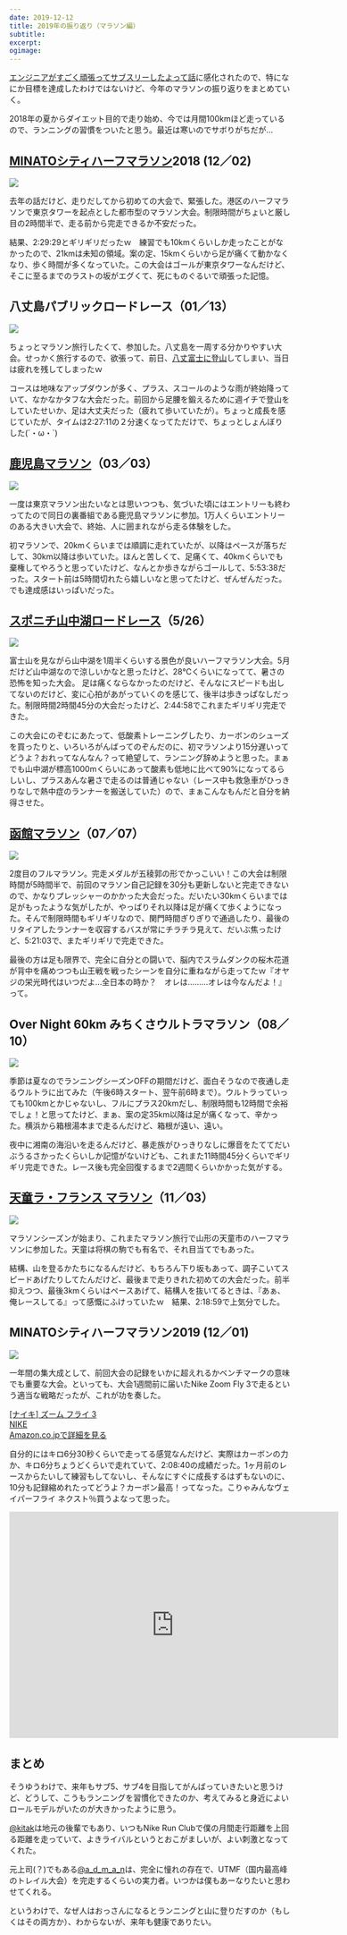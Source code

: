 ```yaml
---
date: 2019-12-12
title: 2019年の振り返り（マラソン編）
subtitle:
excerpt:
ogimage: 
---
```


[エンジニアがすごく頑張ってサブスリーしたよって話](https://techblog.kayac.com/sub-three-engineer)に感化されたので、特になにか目標を達成したわけではないけど、今年のマラソンの振り返りをまとめていく。

2018年の夏からダイエット目的で走り始め、今では月間100kmほど走っているので、ランニングの習慣をついたと思う。最近は寒いのでサボりがちだが...

## [MINATOシティハーフマラソン](https://minato-half.jp/)2018 (12／02)

![](/mol/images/2019/1212/07.jpg)

去年の話だけど、走りだしてから初めての大会で、緊張した。港区のハーフマラソンで東京タワーを起点とした都市型のマラソン大会。制限時間がちょいと厳し目の2時間半で、走る前から完走できるか不安だった。

結果、2:29:29とギリギリだったｗ　練習でも10kmくらいしか走ったことがなかったので、21kmは未知の領域。案の定、15kmくらいから足が痛くて動かなくなり、歩く時間が多くなっていた。この大会はゴールが東京タワーなんだけど、そこに至るまでのラストの坂がエグくて、死にものぐるいで頑張った記憶。

## 八丈島パブリックロードレース（01／13）

![](/mol/images/2019/1212/06.jpg)

ちょっとマラソン旅行したくて、参加した。八丈島を一周する分かりやすい大会。せっかく旅行するので、欲張って、前日、[八丈富士に登山](https://yamap.com/activities/2964169)してしまい、当日は疲れを残してしまったｗ

コースは地味なアップダウンが多く、プラス、スコールのような雨が終始降っていて、なかなかタフな大会だった。前回から足腰を鍛えるために週イチで登山をしていたせいか、足は大丈夫だった（疲れて歩いていたが）。ちょっと成長を感じていたが、タイムは2:27:11の２分速くなってただけで、ちょっとしょんぼりした(´・ω・`)

## [鹿児島マラソン](https://www.kagoshima-marathon.jp/)（03／03）

![](/mol/images/2019/1212/05.jpg)

一度は東京マラソン出たいなとは思いつつも、気づいた頃にはエントリーも終わってたので同日の裏番組である鹿児島マラソンに参加。1万人くらいエントリーのある大きい大会で、終始、人に囲まれながら走る体験をした。

初マラソンで、20kmくらいまでは順調に走れていたが、以降はペースが落ちだして、30km以降は歩いていた。ほんと苦しくて、足痛くて、40kmくらいでも棄権してやろうと思っていたけど、なんとか歩きながらゴールして、5:53:38だった。スタート前は5時間切れたら嬉しいなと思ってたけど、ぜんぜんだった。でも達成感はいっぱいだった。

## [スポニチ山中湖ロードレース](http://www.yamanakako-roadrace.com/)（5/26）

![](/mol/images/2019/1212/04.jpg)

富士山を見ながら山中湖を1周半くらいする景色が良いハーフマラソン大会。5月だけど山中湖なので涼しいかなと思ったけど、28℃くらいになってて、暑さの恐怖を知った大会。
足は痛くならなかったのだけど、そんなにスピードも出してないのだけど、変に心拍があがっていくのを感じて、後半は歩きっぱなしだった。制限時間2時間45分の大会だったけど、2:44:58でこれまたギリギリ完走できた。

この大会にのぞむにあたって、低酸素トレーニングしたり、カーボンのシューズを買ったりと、いろいろがんばってのぞんだのに、初マラソンより15分遅いってどうよ？おれってなんなん？って絶望して、ランニング辞めようと思った。まぁでも山中湖が標高1000mくらいにあって酸素も低地に比べて90%になってるらしいし、プラスあんな暑さで走るのは普通じゃない（レース中も救急車がひっきりなしで熱中症のランナーを搬送していた）ので、まぁこんなもんだと自分を納得させた。

## [函館マラソン](https://hakodate-marathon.jp/)（07／07）

![](/mol/images/2019/1212/03.jpg)

2度目のフルマラソン。完走メダルが五稜郭の形でかっこいい！この大会は制限時間が5時間半で、前回のマラソン自己記録を30分も更新しないと完走できないので、かなりプレッシャーのかかった大会だった。だいたい30kmくらいまでは足がもったような気がしたが、やっぱりそれ以降は足が痛くて歩くようになった。そんで制限時間もギリギリなので、関門時間ぎりぎりで通過したり、最後のリタイアしたランナーを収容するバスが常にチラチラ見えて、だいぶ焦ったけど、5:21:03で、またギリギリで完走できた。

最後の方は足も限界で、完全に自分との闘いで、脳内でスラムダンクの桜木花道が背中を痛めつつも山王戦を戦ったシーンを自分に重ねながら走ってたｗ『オヤジの栄光時代はいつだよ…全日本の時か？　オレは………オレは今なんだよ！』って。

## Over Night 60km みちくさウルトラマラソン（08／10）

![](/mol/images/2019/1212/02.jpg)

季節は夏なのでランニングシーズンOFFの期間だけど、面白そうなので夜通し走るウルトラに出てみた（午後6時スタート、翌午前6時まで）。ウルトラっていっても100kmとかじゃないし、フルにプラス20kmだし、制限時間も12時間で余裕でしょ！と思ってたけど、まぁ、案の定35km以降は足が痛くなって、辛かった。横浜から箱根湯本まで走るんだけど、箱根が遠い、遠い。

夜中に湘南の海沿いを走るんだけど、暴走族がひっきりなしに爆音をたててだいぶうるさかったくらいしか記憶がないけども、これまた11時間45分くらいでギリギリ完走できた。レース後も完全回復するまで2週間くらいかかった気がする。

## [天童ラ・フランス マラソン](http://www.lafrance-marathon.com/)（11／03）

![](/mol/images/2019/1212/01.jpg)

マラソンシーズンが始まり、これまたマラソン旅行で山形の天童市のハーフマラソンに参加した。天童は将棋の駒でも有名で、それ目当てでもあった。

結構、山を登るかたちになるんだけど、もちろん下り坂もあって、調子こいてスピードあげたりしてたんだけど、最後まで走りきれた初めての大会だった。前半抑えつつ、最後3kmくらいはペースあげて、結構人を抜いてるときは、『あぁ、俺レースしてる』って感慨にふけっていたｗ　結果、2:18:59で上気分でした。

## MINATOシティハーフマラソン2019 (12／01)

![](/mol/images/2019/1212/00.jpg)

一年間の集大成として、前回大会の記録をいかに超えれるかベンチマークの意味でも重要な大会。といっても、大会1週間前に届いたNike Zoom Fly 3で走るという適当な戦略だったが、これが功を奏した。

<div class="__media"><a href="https://www.amazon.co.jp/dp/B07TZ3FW5J/?tag=warikiru-22" target="_blank" rel="noopener">
<img src="https://images-na.ssl-images-amazon.com/images/I/81x8PAKlsQL._UX695_.jpg" alt="" class="__media__image">
<div class="__media__body">
    <div>[ナイキ] ズーム フライ 3</div>
    <div class="__media__text">NIKE</div>
    <div>Amazon.co.jpで詳細を見る</div>
</div>
</a></div>

自分的にはキロ6分30秒くらいで走ってる感覚なんだけど、実際はカーボンの力か、キロ6分ちょうどくらいで走れていて、2:08:40の成績だった。1ヶ月前のレースからたいして練習もしてないし、そんなにすぐに成長するはずもないのに、10分も記録縮めれたってどうよ？カーボン最高！ってなった。こりゃみんなヴェイパーフライ ネクスト％買うよなって思った。

<iframe height='405' width='590' frameborder='0' allowtransparency='true' scrolling='no' src='https://www.strava.com/activities/2902940354/embed/c65117008b3ab15bb2060eee6095e3579195185d'></iframe>

## まとめ

そうゆうわけで、来年もサブ5、サブ4を目指してがんばっていきたいと思うけど、どうして、こうもランニングを習慣化できたのか、考えてみると身近によいロールモデルがいたのが大きかったように思う。

[@kitak](https://twitter.com/kitak)は地元の後輩でもあり、いつもNike Run Clubで僕の月間走行距離を上回る距離を走っていて、よきライバルというとおこがましいが、よい刺激となってくれた。

元上司(？)でもある[@a_d_m_a_n](https://twitter.com/a_d_m_a_n)は、完全に憧れの存在で、UTMF（国内最高峰のトレイル大会）を完走するくらいの実力者。いつかは僕もあーなりたいと思わせてくれる。

というわけで、なぜ人はおっさんになるとランニングと山に登りだすのか（もしくはその両方か）、わからないが、来年も健康でありたい。




